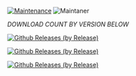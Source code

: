 [![Maintenance](https://img.shields.io/badge/Maintained%3F-yes-green.svg)](https://GitHub.com/Naereen/StrapDown.js/graphs/commit-activity)   ![Maintaner](https://img.shields.io/badge/maintainer-whtisusername-blue)

*DOWNLOAD COUNT BY VERSION BELOW*

[![Github Releases (by Release)](https://img.shields.io/github/downloads/HyconOS-Releases/RedmiNote7-7S-lavender/V2.5/total.svg)](https://GitHub.com/Hycon-Releases/RedmiNote7-7S-lavender/releases)



[![Github Releases (by Release)](https://img.shields.io/github/downloads/HyconOS-Releases/RedmiNote7-7S-lavender/V1.5/total.svg)](https://GitHub.com/Hycon-Releases/RedmiNote7-7S-lavender/releases)


[![Github Releases (by Release)](https://img.shields.io/github/downloads/HyconOS-Releases/RedmiNote7-7S-lavender/V1.0/total.svg)](https://GitHub.com/Hycon-Releases/RedmiNote7-7S-lavender/releases)
